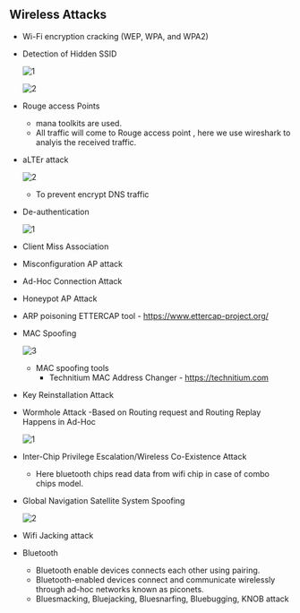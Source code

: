 
## Wireless Attacks
+ Wi-Fi encryption cracking (WEP, WPA, and WPA2)
+ Detection of Hidden SSID
  
  ![1](https://github.com/Kr1shna02/Hack_Flow/assets/117007783/796f5fd9-7edd-49b1-bebe-84c6427d5d19)

  ![2](https://github.com/Kr1shna02/Hack_Flow/assets/117007783/712804a4-51d4-47ba-b167-7492b088982a)

+ Rouge access Points
  + mana toolkits are used.
  + All traffic will come to Rouge access point , here we use wireshark to analyis the received traffic.
+ aLTEr attack
  
  ![2](https://github.com/Kr1shna02/Hack_Flow/assets/117007783/08a6bd42-d573-40a0-a701-d161aab916b4)
  + To prevent encrypt DNS traffic

+ De-authentication 

  ![1](https://github.com/Kr1shna02/Hack_Flow/assets/117007783/ed6baa11-32d6-45b6-99ce-e1dd55513f8d)

+ Client Miss Association
+ Misconfiguration AP attack
+ Ad-Hoc Connection Attack
+ Honeypot AP Attack
+ ARP poisoning ETTERCAP tool - https://www.ettercap-project.org/
+ MAC Spoofing

   ![3](https://github.com/Kr1shna02/Hack_Flow/assets/117007783/fc4225ad-fc7e-4865-877e-122d7ca6232a)

  + MAC spoofing tools
    + Technitium MAC Address Changer - https://technitium.com 
+ Key Reinstallation Attack
+ Wormhole Attack -Based on Routing request and Routing Replay Happens in Ad-Hoc

  ![1](https://github.com/Kr1shna02/Hack_Flow/assets/117007783/5bea31f9-4fbf-4719-9409-ba03d42221cc)

+ Inter-Chip Privilege Escalation/Wireless Co-Existence Attack
  +  Here bluetooth chips read data from wifi chip in case of combo chips model.
+ Global Navigation Satellite System Spoofing

  ![2](https://github.com/Kr1shna02/Hack_Flow/assets/117007783/04a6ddf6-9e0f-461c-a5c0-7d7e3fb49ae5)

+ Wifi Jacking attack
+ Bluetooth
  + Bluetooth enable devices connects each other using pairing.
  + Bluetooth-enabled devices connect and communicate wirelessly through ad-hoc networks known as piconets.
  + Bluesmacking, Bluejacking, Bluesnarfing, Bluebugging, KNOB attack
